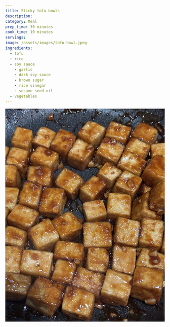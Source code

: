 ```yaml
---
title: Sticky tofu bowls
description: 
category: Meal
prep_time: 30 minutes
cook_time: 10 minutes
servings:
image: /assets/images/tofu-bowl.jpeg
ingredients:
  - tofu
  - rice
  - soy sauce
    - garlic
    - dark soy sauce
    - brown sugar
    - rice vinegar
    - sesame seed oil
  - vegetables
---
```


![tofu](/assets/images/tofu.jpeg)
